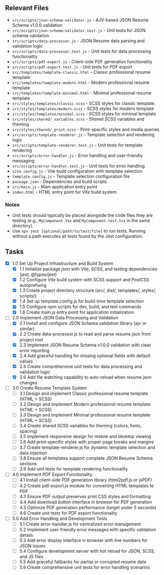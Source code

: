 ## Relevant Files

- `src/scripts/json-schema-validator.js` - AJV-based JSON Resume Schema v1.0.0 validation
- `src/scripts/json-schema-validator.test.js` - Unit tests for JSON schema validation
- `src/scripts/data-processor.js` - JSON Resume data parsing and validation logic
- `src/scripts/data-processor.test.js` - Unit tests for data processing functionality
- `src/scripts/pdf-export.js` - Client-side PDF generation functionality
- `src/scripts/pdf-export.test.js` - Unit tests for PDF export
- `src/templates/template-classic.html` - Classic professional resume template
- `src/templates/template-modern.html` - Modern professional resume template
- `src/templates/template-minimal.html` - Minimal professional resume template
- `src/styles/templates/classic.scss` - SCSS styles for classic template
- `src/styles/templates/modern.scss` - SCSS styles for modern template
- `src/styles/templates/minimal.scss` - SCSS styles for minimal template
- `src/styles/shared/_variables.scss` - Shared SCSS variables and theming
- `src/styles/shared/_print.scss` - Print-specific styles and media queries
- `src/scripts/template-renderer.js` - Template selection and rendering logic
- `src/scripts/template-renderer.test.js` - Unit tests for template rendering
- `src/scripts/error-handler.js` - Error handling and user-friendly messaging
- `src/scripts/error-handler.test.js` - Unit tests for error handling
- `vite.config.js` - Vite build configuration with template selection
- `template.config.js` - Template selection configuration file
- `package.json` - Dependencies and build scripts
- `src/main.js` - Main application entry point
- `index.html` - HTML entry point for Vite build system

### Notes

- Unit tests should typically be placed alongside the code files they are testing (e.g., `MyComponent.tsx` and `MyComponent.test.tsx` in the same directory).
- Use `npx jest [optional/path/to/test/file]` to run tests. Running without a path executes all tests found by the Jest configuration.

## Tasks

- [x] 1.0 Set Up Project Infrastructure and Build System
  - [x] 1.1 Initialize package.json with Vite, SCSS, and testing dependencies (jest, @types/jest)
  - [x] 1.2 Configure Vite build system with SCSS support and PostCSS autoprefixing
  - [x] 1.3 Create project directory structure (src/, dist/, templates/, styles/, scripts/)
  - [x] 1.4 Set up template.config.js for build-time template selection
  - [x] 1.5 Configure npm scripts for dev, build, and test commands
  - [x] 1.6 Create main.js entry point for application initialization

- [ ] 2.0 Implement JSON Data Processing and Validation
  - [x] 2.1 Install and configure JSON Schema validation library (ajv or similar)
  - [x] 2.2 Create data-processor.js to read and parse resume.json from project root
  - [x] 2.3 Implement JSON Resume Schema v1.0.0 validation with clear error reporting
  - [x] 2.4 Add graceful handling for missing optional fields with default values
  - [x] 2.5 Create comprehensive unit tests for data processing and validation logic
  - [x] 2.6 Add file watching capability to auto-reload when resume.json changes

- [ ] 3.0 Create Resume Template System
  - [ ] 3.1 Design and implement Classic professional resume template (HTML + SCSS)
  - [ ] 3.2 Design and implement Modern professional resume template (HTML + SCSS)
  - [ ] 3.3 Design and implement Minimal professional resume template (HTML + SCSS)
  - [ ] 3.4 Create shared SCSS variables for theming (colors, fonts, spacing)
  - [ ] 3.5 Implement responsive design for mobile and desktop viewing
  - [ ] 3.6 Add print-specific styles with proper page breaks and margins
  - [ ] 3.7 Create template-renderer.js for dynamic template selection and data injection
  - [ ] 3.8 Ensure all templates support complete JSON Resume Schema sections
  - [ ] 3.9 Add unit tests for template rendering functionality

- [ ] 4.0 Implement PDF Export Functionality
  - [ ] 4.1 Install client-side PDF generation library (html2pdf.js or jsPDF)
  - [ ] 4.2 Create pdf-export.js module for converting HTML templates to PDF
  - [ ] 4.3 Ensure PDF output preserves print CSS styles and formatting
  - [ ] 4.4 Add download button interface in browser for PDF generation
  - [ ] 4.5 Optimize PDF generation performance (target under 5 seconds)
  - [ ] 4.6 Create unit tests for PDF export functionality

- [ ] 5.0 Add Error Handling and Development Tools
  - [ ] 5.1 Create error-handler.js for centralized error management
  - [ ] 5.2 Implement user-friendly error messages with specific validation details
  - [ ] 5.3 Add error display interface in browser with line numbers for JSON issues
  - [ ] 5.4 Configure development server with hot reload for JSON, SCSS, and JS files
  - [ ] 5.5 Add graceful fallbacks for partial or corrupted resume data
  - [ ] 5.6 Create comprehensive unit tests for error handling scenarios